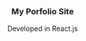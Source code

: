 <!-- PROJECT LOGO -->
<br />
<p align="center">
  <a href="https://peter-sekesan.dev/">
    
  </a>

  <h3 align="center">My Porfolio Site</h3>

  <p align="center">
    Developed in React.js
    <br />
    <br />

